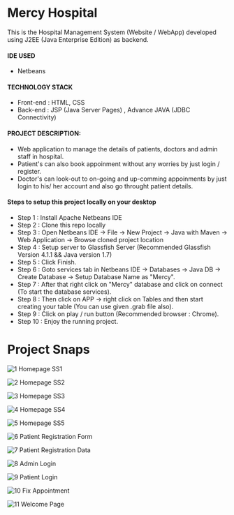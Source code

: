 # Mercy Hospital
This is the Hospital Management System (Website / WebApp) developed using J2EE (Java Enterprise Edition) as backend.

#### IDE USED 
- Netbeans

#### TECHNOLOGY STACK
- Front-end : HTML, CSS 
- Back-end : JSP (Java Server Pages) , Advance JAVA (JDBC Connectivity)

#### PROJECT DESCRIPTION: 
- Web application to manage the details of patients, doctors and admin staff in hospital.
- Patient's can also book appoinment without any worries by just login / register.
- Doctor's can look-out to on-going and up-comming appoinments by just login to his/ her account and also go throught patient details.

#### Steps to setup this project locally on your desktop
- Step 1 : Install Apache Netbeans IDE
- Step 2 : Clone this repo locally
- Step 3 : Open Netbeans IDE -> File -> New Project -> Java with Maven -> Web Application -> Browse cloned project location 
- Step 4 : Setup server to Glassfish Server (Recommended Glassfish Version 4.1.1 && Java version 1.7)
- Step 5 : Click Finish.
- Step 6 : Goto services tab in Netbeans IDE -> Databases -> Java DB -> Create Database -> Setup Database Name as "Mercy".
- Step 7 : After that right click on "Mercy" database and click on connect (To start the database services).
- Step 8 : Then click on APP -> right click on Tables and then start creating your table (You can use given .grab file also).
- Step 9 : Click on play / run button (Recommended browser : Chrome). 
- Step 10 : Enjoy the running project.

# Project Snaps
![1  Homepage SS1](https://user-images.githubusercontent.com/56185636/139746196-7746a2b7-9613-443f-9937-f3dbe2923d82.png)

![2  Homepage SS2](https://user-images.githubusercontent.com/56185636/139746219-b115052c-7e12-44f1-b3c8-725d333192d1.png)

![3  Homepage SS3](https://user-images.githubusercontent.com/56185636/139746228-1c5522a4-5e86-430b-b145-bd63b257950d.png)

![4  Homepage SS4](https://user-images.githubusercontent.com/56185636/139746231-d381e1d2-2d6f-4a6f-970b-eb39b60dd06e.png)

![5  Homepage SS5](https://user-images.githubusercontent.com/56185636/139746237-b2ff8853-f741-42c6-9343-b56780977701.png)

![6  Patient Registration Form](https://user-images.githubusercontent.com/56185636/139746242-bdcfa4ca-8980-4682-8115-e264642ca5f4.png)

![7  Patient Registration Data](https://user-images.githubusercontent.com/56185636/139746246-d2494d8f-b8f6-4369-905c-0452c6c2f2b8.png)

![8  Admin Login](https://user-images.githubusercontent.com/56185636/139746254-e11b99c2-84a6-468a-9240-ece41e81d2f9.png)

![9  Patient Login](https://user-images.githubusercontent.com/56185636/139746259-2d35623b-c644-41df-a07f-ec10de4889d3.png)

![10  Fix Appointment](https://user-images.githubusercontent.com/56185636/139746271-40ae0472-cd5e-4838-a0ee-e21f3d356dc8.png)

![11  Welcome Page](https://user-images.githubusercontent.com/56185636/139746278-9c3a5cc5-5df6-4717-a389-30dda0681ec7.png)
